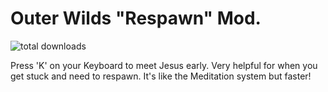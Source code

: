 # Outer Wilds "Respawn" Mod.

![total downloads](https://img.shields.io/github/downloads/gurrenm3/OuterWilds_SuicideMod/total 'total downloads for API')

Press 'K' on your Keyboard to meet Jesus early. Very helpful for when you get stuck and need to respawn.
It's like the Meditation system but faster!
